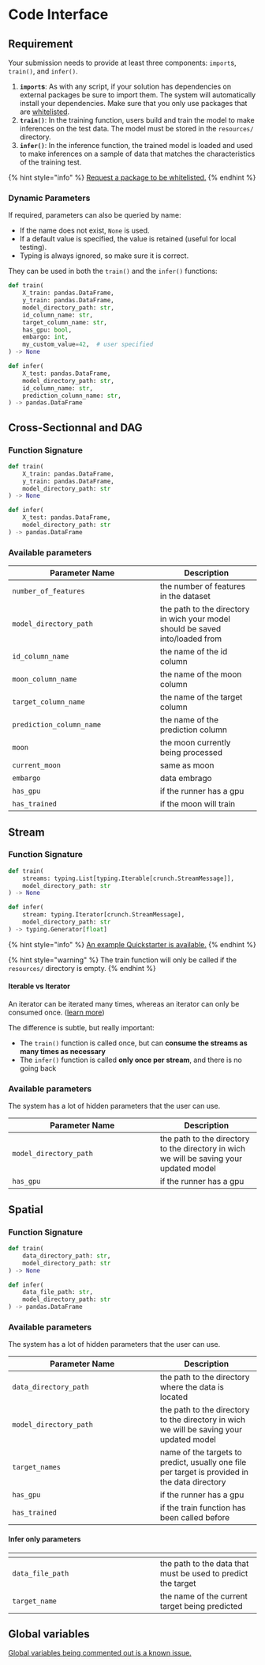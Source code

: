 # Code Interface

## Requirement

Your submission needs to provide at least three components: `import`s, `train()`, and `infer()`.

1. **`import`s**: As with any script, if your solution has dependencies on external packages be sure to import them. The system will automatically install your dependencies. Make sure that you only use packages that are [whitelisted](https://hub.crunchdao.com/competitions/datacrunch/submit/libraries).
2. **`train()`**: In the training function, users build and train the model to make inferences on the test data. The model must be stored in the `resources/` directory.
3. **`infer()`**: In the inference function, the trained model is loaded and used to make inferences on a sample of data that matches the characteristics of the training test.

{% hint style="info" %}
[Request a package to be whitelisted.](whitelisted-libraries.md#requesting-a-package)
{% endhint %}

### Dynamic Parameters

If required, parameters can also be queried by name:

* If the name does not exist, `None` is used.
* If a default value is specified, the value is retained (useful for local testing).
* Typing is always ignored, so make sure it is correct.

They can be used in both the `train()` and the `infer()` functions:

```python
def train(
    X_train: pandas.DataFrame,
    y_train: pandas.DataFrame,
    model_directory_path: str,
    id_column_name: str,
    target_column_name: str,
    has_gpu: bool,
    embargo: int,
    my_custom_value=42,  # user specified
) -> None

def infer(
    X_test: pandas.DataFrame,
    model_directory_path: str,
    id_column_name: str,
    prediction_column_name: str,
) -> pandas.DataFrame
```

## Cross-Sectionnal and DAG

### Function Signature <a href="#function-signature" id="function-signature"></a>

```python
def train(
    X_train: pandas.DataFrame,
    y_train: pandas.DataFrame,
    model_directory_path: str
) -> None

def infer(
    X_test: pandas.DataFrame,
    model_directory_path: str
) -> pandas.DataFrame
```

### Available parameters

<table><thead><tr><th width="284">Parameter Name</th><th>Description</th></tr></thead><tbody><tr><td><code>number_of_features</code></td><td>the number of features in the dataset</td></tr><tr><td><code>model_directory_path</code></td><td>the path to the directory in wich your model should be saved into/loaded from</td></tr><tr><td><code>id_column_name</code></td><td>the name of the id column</td></tr><tr><td><code>moon_column_name</code></td><td>the name of the moon column</td></tr><tr><td><code>target_column_name</code></td><td>the name of the target column</td></tr><tr><td><code>prediction_column_name</code></td><td>the name of the prediction column</td></tr><tr><td><code>moon</code></td><td>the moon currently being processed</td></tr><tr><td><code>current_moon</code></td><td>same as moon</td></tr><tr><td><code>embargo</code></td><td>data embrago</td></tr><tr><td><code>has_gpu</code></td><td>if the runner has a gpu</td></tr><tr><td><code>has_trained</code></td><td>if the moon will train</td></tr></tbody></table>

## Stream

### Function Signature <a href="#function-signature" id="function-signature"></a>

```python
def train(
    streams: typing.List[typing.Iterable[crunch.StreamMessage]],
    model_directory_path: str
) -> None

def infer(
    stream: typing.Iterator[crunch.StreamMessage],
    model_directory_path: str
) -> typing.Generator[float]
```

{% hint style="info" %}
[An example Quickstarter is available.](https://github.com/crunchdao/quickstarters/blob/master/generic/stream/empty/main.py)
{% endhint %}

{% hint style="warning" %}
The train function will only be called if the `resources/` directory is empty.
{% endhint %}

#### Iterable vs Iterator

An iterator can be iterated many times, whereas an iterator can only be consumed once. ([learn more](https://stackoverflow.com/a/18809506/7292958))

The difference is subtle, but really important:

* The `train()` function is called once, but can **consume the streams as many times as necessary**
* The `infer()` function is called **only once per stream**, and there is no going back

### Available parameters

The system has a lot of hidden parameters that the user can use.

<table><thead><tr><th width="284">Parameter Name</th><th>Description</th></tr></thead><tbody><tr><td><code>model_directory_path</code></td><td>the path to the directory to the directory in wich we will be saving your updated model</td></tr><tr><td><code>has_gpu</code></td><td>if the runner has a gpu</td></tr></tbody></table>

## Spatial

### Function Signature <a href="#function-signature" id="function-signature"></a>

```python
def train(
    data_directory_path: str,
    model_directory_path: str
) -> None

def infer(
    data_file_path: str,
    model_directory_path: str
) -> pandas.DataFrame
```

### Available parameters

The system has a lot of hidden parameters that the user can use.

<table><thead><tr><th width="284">Parameter Name</th><th>Description</th></tr></thead><tbody><tr><td><code>data_directory_path</code></td><td>the path to the directory where the data is located</td></tr><tr><td><code>model_directory_path</code></td><td>the path to the directory to the directory in wich we will be saving your updated model</td></tr><tr><td><code>target_names</code></td><td>name of the targets to predict, usually one file per target is provided in the data directory</td></tr><tr><td><code>has_gpu</code></td><td>if the runner has a gpu</td></tr><tr><td><code>has_trained</code></td><td>if the train function has been called before</td></tr></tbody></table>

#### Infer only parameters

<table><thead><tr><th width="284"></th><th></th></tr></thead><tbody><tr><td><code>data_file_path</code></td><td>the path to the data that must be used to predict the target</td></tr><tr><td><code>target_name</code></td><td>the name of the current target being predicted</td></tr></tbody></table>

## Global variables

[Global variables being commented out is a known issue.](../faqs/known-issues.md#global-variables)

